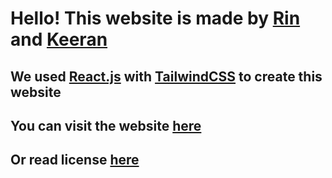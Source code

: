 # Hello! This website is made by [Rin](https://rinmeng.github.io/) and [Keeran](https://github.com/KeeranNaidu12/)

## We used [React.js](https://react.dev/) with [TailwindCSS](https://tailwindcss.com/) to create this website

## You can visit the website [here](https://seacsuo.github.io/)

## Or read license [here](https://github.com/seacsuo/seacsuo.github.io/blob/main/LICENSE)
